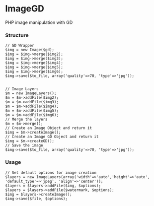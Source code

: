 ImageGD
=======

PHP image manipulation with GD



### Structure

    // GD Wrapper
    $img = new Image($gd);
    $img = $img->merge($img2);
    $img = $img->merge($img3);
    $img = $img->merge($img4);
    $img = $img->merge($img5);
    $img = $img->merge($img6);
    $img->save($to_file, array('quality'=>70, 'type'=>'jpg'));


    // Image Layers
    $m = new ImageLayers();
    $m = $m->addFile($img2);
    $m = $m->addFile($img3);
    $m = $m->addFile($img4);
    $m = $m->addFile($img5);
    $m = $m->addFile($img6);
    // Merge the layers
    $m = $m->merge();
    // Create an Image Object and return it
    $img = $m->createImage();
    // Create an Image GD Object and return it
    $img = $m->createGD();
    // Save the image
    $img->save($to_file, array('quality'=>70, 'type'=>'jpg'));
    

### Usage
    
    // Set default options for image creation
    $layers = new ImageLayers(array('width'=>'auto','height'=>'auto', 'default_type'=>'jpeg', 'align'=>'center'));
    $layers = $layers->addFile($img, $options);
    $layers = $layers->addFile($watermark, $options);
    $img = $layers->createImage();
    $img->save($file, $options);
